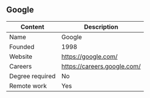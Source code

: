 ## Google

| Content         | Description                 |
| --------------- | --------------------------- |
| Name            | Google                      |
| Founded         | 1998                        |
| Website         | https://google.com/         |
| Careers         | https://careers.google.com/ |
| Degree required | No                          |
| Remote work     | Yes                         |
